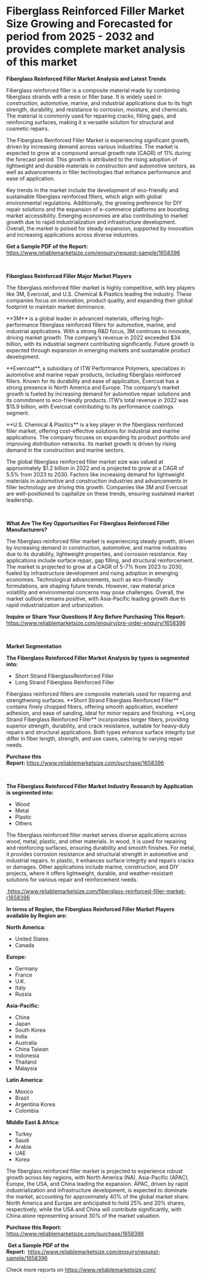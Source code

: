 <p><h1>Fiberglass Reinforced Filler Market Size Growing and Forecasted for period from 2025 - 2032 and provides complete market analysis of this market</h1></p><p><strong>Fiberglass Reinforced Filler Market Analysis and Latest Trends</strong></p>
<p><p>Fiberglass reinforced filler is a composite material made by combining fiberglass strands with a resin or filler base. It is widely used in construction, automotive, marine, and industrial applications due to its high strength, durability, and resistance to corrosion, moisture, and chemicals. The material is commonly used for repairing cracks, filling gaps, and reinforcing surfaces, making it a versatile solution for structural and cosmetic repairs.</p><p>The Fiberglass Reinforced Filler Market is experiencing significant growth, driven by increasing demand across various industries. The market is expected to grow at a compound annual growth rate (CAGR) of 11% during the forecast period. This growth is attributed to the rising adoption of lightweight and durable materials in construction and automotive sectors, as well as advancements in filler technologies that enhance performance and ease of application.</p><p>Key trends in the market include the development of eco-friendly and sustainable fiberglass reinforced fillers, which align with global environmental regulations. Additionally, the growing preference for DIY repair solutions and the expansion of e-commerce platforms are boosting market accessibility. Emerging economies are also contributing to market growth due to rapid industrialization and infrastructure development. Overall, the market is poised for steady expansion, supported by innovation and increasing applications across diverse industries.</p></p>
<p><strong>Get a Sample PDF of the Report:&nbsp;</strong> <a href="https://www.reliablemarketsize.com/enquiry/request-sample/1658396?utm_campaign=2230&utm_medium=2&utm_source=Github&utm_content=ia&utm_term=26012025&utm_id=fiberglass-reinforced-filler">https://www.reliablemarketsize.com/enquiry/request-sample/1658396</a></p>
<p>&nbsp;</p>
<p><strong>Fiberglass Reinforced Filler Major Market Players</strong></p>
<p><p>The fiberglass reinforced filler market is highly competitive, with key players like 3M, Evercoat, and U.S. Chemical & Plastics leading the industry. These companies focus on innovation, product quality, and expanding their global footprint to maintain market dominance.</p><p>**3M** is a global leader in advanced materials, offering high-performance fiberglass reinforced fillers for automotive, marine, and industrial applications. With a strong R&D focus, 3M continues to innovate, driving market growth. The company’s revenue in 2022 exceeded $34 billion, with its industrial segment contributing significantly. Future growth is expected through expansion in emerging markets and sustainable product development.</p><p>**Evercoat**, a subsidiary of ITW Performance Polymers, specializes in automotive and marine repair products, including fiberglass reinforced fillers. Known for its durability and ease of application, Evercoat has a strong presence in North America and Europe. The company’s market growth is fueled by increasing demand for automotive repair solutions and its commitment to eco-friendly products. ITW’s total revenue in 2022 was $15.9 billion, with Evercoat contributing to its performance coatings segment.</p><p>**U.S. Chemical & Plastics** is a key player in the fiberglass reinforced filler market, offering cost-effective solutions for industrial and marine applications. The company focuses on expanding its product portfolio and improving distribution networks. Its market growth is driven by rising demand in the construction and marine sectors.</p><p>The global fiberglass reinforced filler market size was valued at approximately $1.2 billion in 2022 and is projected to grow at a CAGR of 5.5% from 2023 to 2030. Factors like increasing demand for lightweight materials in automotive and construction industries and advancements in filler technology are driving this growth. Companies like 3M and Evercoat are well-positioned to capitalize on these trends, ensuring sustained market leadership.</p></p>
<p>&nbsp;</p>
<p><strong>What Are The Key Opportunities For Fiberglass Reinforced Filler Manufacturers?</strong></p>
<p><p>The fiberglass reinforced filler market is experiencing steady growth, driven by increasing demand in construction, automotive, and marine industries due to its durability, lightweight properties, and corrosion resistance. Key applications include surface repair, gap filling, and structural reinforcement. The market is projected to grow at a CAGR of 5-7% from 2023 to 2030, fueled by infrastructure development and rising adoption in emerging economies. Technological advancements, such as eco-friendly formulations, are shaping future trends. However, raw material price volatility and environmental concerns may pose challenges. Overall, the market outlook remains positive, with Asia-Pacific leading growth due to rapid industrialization and urbanization.</p></p>
<p><strong>Inquire or Share Your Questions If Any Before Purchasing This Report:</strong> <a href="https://www.reliablemarketsize.com/enquiry/pre-order-enquiry/1658396?utm_campaign=2230&utm_medium=2&utm_source=Github&utm_content=ia&utm_term=26012025&utm_id=fiberglass-reinforced-filler">https://www.reliablemarketsize.com/enquiry/pre-order-enquiry/1658396</a></p>
<p>&nbsp;</p>
<p><strong>Market Segmentation</strong></p>
<p><strong>The Fiberglass Reinforced Filler Market Analysis by types is segmented into:</strong></p>
<p><ul><li>Short Strand FiberglassReinforced Filler</li><li>Long Strand Fiberglass Reinforced Filler</li></ul></p>
<p><p>Fiberglass reinforced fillers are composite materials used for repairing and strengthening surfaces. **Short Strand Fiberglass Reinforced Filler** contains finely chopped fibers, offering smooth application, excellent adhesion, and ease of sanding, ideal for minor repairs and finishing. **Long Strand Fiberglass Reinforced Filler** incorporates longer fibers, providing superior strength, durability, and crack resistance, suitable for heavy-duty repairs and structural applications. Both types enhance surface integrity but differ in fiber length, strength, and use cases, catering to varying repair needs.</p></p>
<p><strong>Purchase this Report:&nbsp;</strong><a href="https://www.reliablemarketsize.com/purchase/1658396?utm_campaign=2230&utm_medium=2&utm_source=Github&utm_content=ia&utm_term=26012025&utm_id=fiberglass-reinforced-filler">https://www.reliablemarketsize.com/purchase/1658396</a></p>
<p>&nbsp;</p>
<p><strong>The Fiberglass Reinforced Filler Market Industry Research by Application is segmented into:</strong></p>
<p><ul><li>Wood</li><li>Metal</li><li>Plastic</li><li>Others</li></ul></p>
<p><p>The fiberglass reinforced filler market serves diverse applications across wood, metal, plastic, and other materials. In wood, it is used for repairing and reinforcing surfaces, ensuring durability and smooth finishes. For metal, it provides corrosion resistance and structural strength in automotive and industrial repairs. In plastic, it enhances surface integrity and repairs cracks or damages. Other applications include marine, construction, and DIY projects, where it offers lightweight, durable, and weather-resistant solutions for various repair and reinforcement needs.</p></p>
<p><a href="https://www.reliablemarketsize.com/fiberglass-reinforced-filler-market-r1658396?utm_campaign=2230&utm_medium=2&utm_source=Github&utm_content=ia&utm_term=26012025&utm_id=fiberglass-reinforced-filler">&nbsp;https://www.reliablemarketsize.com/fiberglass-reinforced-filler-market-r1658396</a></p>
<p><strong>In terms of Region, the Fiberglass Reinforced Filler Market Players available by Region are:</strong></p>
<p>
    <p> <strong> North America: </strong>
        <ul>
            <li>United States</li>
            <li>Canada</li>
        </ul>
        </p> 
    <p> <strong> Europe: </strong>
        <ul>
            <li>Germany</li>
            <li>France</li>
            <li>U.K.</li>
            <li>Italy</li>
            <li>Russia</li>
        </ul>
        </p> 
    <p> <strong> Asia-Pacific: </strong>
        <ul>
            <li>China</li>
            <li>Japan</li>
            <li>South Korea</li>
            <li>India</li>
            <li>Australia</li>
            <li>China Taiwan</li>
            <li>Indonesia</li>
            <li>Thailand</li>
            <li>Malaysia</li>
        </ul>
        </p> 
    <p> <strong> Latin America: </strong>
        <ul>
            <li>Mexico</li>
            <li>Brazil</li>
            <li>Argentina Korea</li>
            <li>Colombia</li>
        </ul>
        </p> 
    <p> <strong> Middle East & Africa: </strong>
        <ul>
            <li>Turkey</li>
            <li>Saudi</li>
            <li>Arabia</li>
            <li>UAE</li>
            <li>Korea</li>
        </ul>
    </p>
    </p>
<p><p>The fiberglass reinforced filler market is projected to experience robust growth across key regions, with North America (NA), Asia-Pacific (APAC), Europe, the USA, and China leading the expansion. APAC, driven by rapid industrialization and infrastructure development, is expected to dominate the market, accounting for approximately 40% of the global market share. North America and Europe are anticipated to hold 25% and 20% shares, respectively, while the USA and China will contribute significantly, with China alone representing around 30% of the market valuation.</p></p>
<p><strong>Purchase this Report: </strong><a href="https://www.reliablemarketsize.com/purchase/1658396?utm_campaign=2230&utm_medium=2&utm_source=Github&utm_content=ia&utm_term=26012025&utm_id=fiberglass-reinforced-filler">https://www.reliablemarketsize.com/purchase/1658396</a></p>
<p>&nbsp;<strong>Get a Sample PDF of the Report:&nbsp;&nbsp;</strong><a href="https://www.reliablemarketsize.com/enquiry/request-sample/1658396?utm_campaign=2230&utm_medium=2&utm_source=Github&utm_content=ia&utm_term=26012025&utm_id=fiberglass-reinforced-filler">https://www.reliablemarketsize.com/enquiry/request-sample/1658396</a></p>
<p><strong></strong></p>
<p>Check more reports on <a href="https://www.reliablemarketsize.com/?utm_campaign=2230&utm_medium=2&utm_source=Github&utm_content=ia&utm_term=26012025&utm_id=fiberglass-reinforced-filler">https://www.reliablemarketsize.com/</a></p>